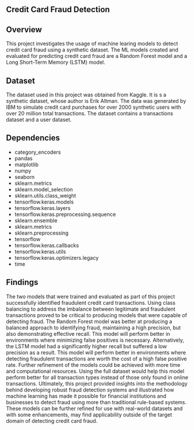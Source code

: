 ## Credit Card Fraud Detection

## Overview
This project investigates the usage of machine learing models to detect credit card fraud using a synthetic dataset. The ML models created and evaluated for predicting credit card fraud are a Random Forest model and a Long Short-Term Memory (LSTM) model. 

## Dataset
The dataset used in this project was obtained from Kaggle. It is s a synthetic dataset, whose author is Erik Altman. The data was generated by IBM to simulate credit card purchases for over 2000 synthetic users with over 20 million total transactions. The dataset contains a transactions dataset and a user dataset. 

## Dependencies
<ul>
  <li>category_encoders</li>
  <li>pandas</li>
  <li>matplotlib</li>
  <li>numpy</li>
  <li>seaborn</li>
  <li>sklearn.metrics</li>
  <li>sklearn.model_selection</li>
  <li>sklearn.utils.class_weight</li>
  <li>tensorflow.keras.models</li>
  <li>tensorflow.keras.layers</li>
  <li>tensorflow.keras.preprocessing.sequence</li>
  <li>sklearn.ensemble</li>
  <li>sklearn.metrics</li>
  <li>sklearn.preprocessing</li>
  <li>tensorflow</li>
  <li>tensorflow.keras.callbacks</li>
  <li>tensorflow.keras.utils</li>
  <li>tensorflow.keras.optimizers.legacy</li>
  <li>time</li>
</ul>

## Findings
The two models that were trained and evaluated as part of this project successfully identified fraudulent credit card transactions. Using class balancing to address the imbalance between legitimate and fraudulent transactions proved to be critical to producing models that were capable of detecting fraud. 
The Random Forest model was better at producing a balanced approach to identifying fraud, maintaining a high precision, but also demonstrating effective recall. This model will perform better in environments where minimizing false positives is necessary. Alternatively, the LSTM model had a significantly higher recall but suffered a low precision as a result. This model will perform better in environments where detecting fraudulent transactions are worth the cost of a high false positive rate. 
Further refinement of the models could be achieved with more time and computational resources. Using the full dataset would help this model perform better for all transaction types instead of those only found in online transactions. 
Ultimately, this project provided insights into the methodology behind developing robust fraud detection systems and illustrated how machine learning has made it possible for financial institutions and businesses to detect fraud using more than traditional rule-based systems. These models can be further refined for use with real-world datasets and with some enhancements, may find applicability outside of the target domain of detecting credit card fraud. 

